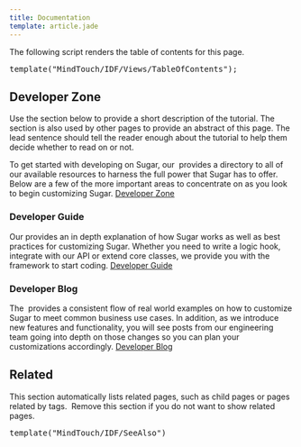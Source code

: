 ```yaml
---
title: Documentation
template: article.jade
---
```


<div class="container">
  <p class="comment">The following script renders the table of contents for this page.</p>
  <pre class="script">template("MindTouch/IDF/Views/TableOfContents");</pre>
  <h2>Developer Zone</h2>
  <p class="comment">Use the section below to provide a short description of the tutorial. The section is also used by other pages to provide an abstract of this page. The lead sentence should tell the reader enough about the tutorial to help them decide whether to read on or not.</p>
  <p>
    To get started with developing on Sugar, our  provides a directory to all of our available resources to harness the full power that Sugar has to offer. Below are a few of the more important areas to concentrate on as you look to begin customizing Sugar.
    <a title="04_Find_Answers/03_Developer_Zone" href="//04_Find_Answers/03_Developers">Developer Zone</a>
  </p>
  <h3>Developer Guide</h3>
  <p>
    Our  provides an in depth explanation of how Sugar works as well as best practices for customizing Sugar. Whether you need to write a logic hook, integrate with our API or extend core classes, we provide you with the framework to start coding.
    <a title="02_Documentation/04_Sugar_Developer" href="//02_Documentation/04_Sugar_Developer">Developer Guide</a>
  </p>
  <h3>Developer Blog</h3>
  <p>
    The  provides a consistent flow of real world examples on how to customize Sugar to meet common business use cases. In addition, as we introduce new features and functionality, you will see posts from our engineering team going into depth on those changes so you can plan your customizations accordingly.
    <a href="http://developers.sugarcrm.com" title="http://developers.sugarcrm.com" class=" external">Developer Blog</a>
  </p>
  <h2>Related</h2>
  <p class="comment">This section automatically lists related pages, such as child pages or pages related by tags.  Remove this section if you do not want to show related pages.</p>
  <pre class="script">template("MindTouch/IDF/SeeAlso")</pre>
  <br/>
</div>